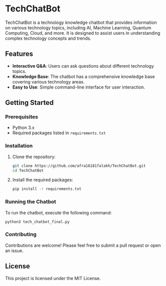 # TechChatBot

TechChatBot is a technology knowledge chatbot that provides information on various technology topics, including AI, Machine Learning, Quantum Computing, Cloud, and more. It is designed to assist users in understanding complex technology concepts and trends.

## Features

- **Interactive Q&A**: Users can ask questions about different technology topics.
- **Knowledge Base**: The chatbot has a comprehensive knowledge base covering various technology areas.
- **Easy to Use**: Simple command-line interface for user interaction.

## Getting Started

### Prerequisites

- Python 3.x
- Required packages listed in `requirements.txt`

### Installation

1. Clone the repository:
   ```bash
   git clone https://github.com/afra16181falakh/TechChatBot.git
   cd TechChatBot
   ```

2. Install the required packages:
   ```bash
   pip install -r requirements.txt
   ```

### Running the Chatbot

To run the chatbot, execute the following command:
```bash
python3 tech_chatbot_final.py
```

### Contributing

Contributions are welcome! Please feel free to submit a pull request or open an issue.

## License

This project is licensed under the MIT License.
